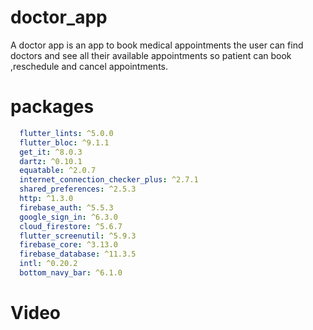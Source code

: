 # doctor_app

A doctor app is an app to book medical appointments the user can find doctors and see all their available appointments so patient can book ,reschedule and cancel appointments.

# packages  
```yaml
  flutter_lints: ^5.0.0
  flutter_bloc: ^9.1.1
  get_it: ^8.0.3
  dartz: ^0.10.1
  equatable: ^2.0.7
  internet_connection_checker_plus: ^2.7.1
  shared_preferences: ^2.5.3
  http: ^1.3.0
  firebase_auth: ^5.5.3
  google_sign_in: ^6.3.0
  cloud_firestore: ^5.6.7
  flutter_screenutil: ^5.9.3
  firebase_core: ^3.13.0
  firebase_database: ^11.3.5
  intl: ^0.20.2
  bottom_navy_bar: ^6.1.0
```
# Video
  


